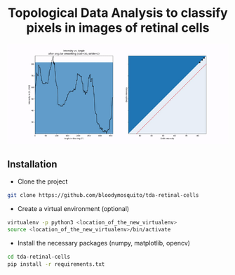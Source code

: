 <h1 align="center">
  Topological Data Analysis to classify pixels in images of retinal cells
</h1>

<p align="center">
  <img alt="Persistence diagram" src="persistence.gif">
</p>


## Installation

- Clone the project
```bash
git clone https://github.com/bloodymosquito/tda-retinal-cells
```

- Create a virtual environment (optional)
```bash
virtualenv -p python3 <location_of_the_new_virtualenv>
source <location_of_the_new_virtualenv>/bin/activate
```

- Install the necessary packages (numpy, matplotlib, opencv)
```bash
cd tda-retinal-cells
pip install -r requirements.txt
```
